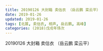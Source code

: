 ```yaml
---
title: 20190126 大封箱 卖估衣 （岳云鹏 栾云平）
date: 2019-01-26
updated: 2019-01-26
tags: [北展, 卖估衣, 相声, 岳云鹏, 高峰]
categories: (2018)戊戌年场次 
---
```

20190126 大封箱 卖估衣 （岳云鹏 栾云平）

